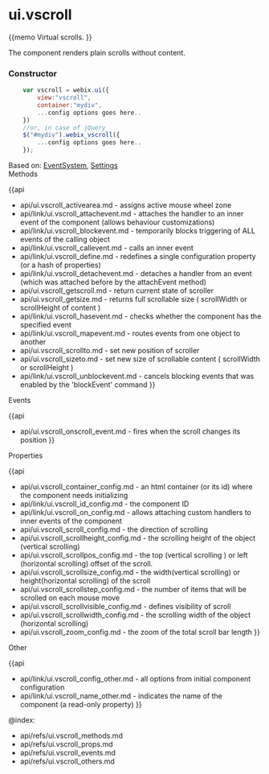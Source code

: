 ui.vscroll 
=============

{{memo Virtual scrolls. }}

The component renders plain scrolls without content. 

### Constructor

~~~js
	var vscroll = webix.ui({
		view:"vscroll", 
		container:"mydiv", 
		...config options goes here..
	})
	//or, in case of jQuery
	$("#mydiv").webix_vscroll({
		...config options goes here..
	});
~~~

<div class='webixdoc_parents'><span>Based on: </span>
<a href="api/refs/eventsystem.md">EventSystem</a>, <a href="api/refs/settings.md">Settings</a></div>


<div class='h2'>Methods</div>

{{api
- api/ui.vscroll_activearea.md - assigns active mouse wheel zone
- api/link/ui.vscroll_attachevent.md - attaches the handler to an inner event of the component (allows behaviour customizations)
- api/link/ui.vscroll_blockevent.md - temporarily blocks triggering of ALL events of the calling object
- api/link/ui.vscroll_callevent.md - calls an inner event
- api/link/ui.vscroll_define.md - redefines a single configuration property (or a hash of properties)
- api/link/ui.vscroll_detachevent.md - detaches a handler from an event (which was attached before by the attachEvent method)
- api/ui.vscroll_getscroll.md - return current state of scroller
- api/ui.vscroll_getsize.md - returns full scrollable size ( scrollWidth or scrollHeight of content )
- api/link/ui.vscroll_hasevent.md - checks whether the component has the specified event
- api/link/ui.vscroll_mapevent.md - routes events from one object to another
- api/ui.vscroll_scrollto.md - set new position of scroller
- api/ui.vscroll_sizeto.md - set new size of scrollable content ( scrollWidth or scrollHeight )
- api/link/ui.vscroll_unblockevent.md - cancels blocking events that was enabled by the 'blockEvent' command
}}


<div class='h2'>Events</div>


{{api
- api/ui.vscroll_onscroll_event.md - fires when the scroll changes its position
}}


<div class='h2'>Properties</div>

{{api
- api/ui.vscroll_container_config.md - an html container (or its id) where the component needs initializing
- api/link/ui.vscroll_id_config.md - the component ID
- api/link/ui.vscroll_on_config.md - allows attaching custom handlers to inner events of the component
- api/ui.vscroll_scroll_config.md - the direction of scrolling
- api/ui.vscroll_scrollheight_config.md - the scrolling height of the object (vertical scrolling)
- api/ui.vscroll_scrollpos_config.md - the top (vertical scrolling ) or left (horizontal scrolling) offset of the scroll.
- api/ui.vscroll_scrollsize_config.md - the width(vertical scrolling) or height(horizontal scrolling) of the scroll
- api/ui.vscroll_scrollstep_config.md - the number of items that will be scrolled on each mouse move
- api/ui.vscroll_scrollvisible_config.md - defines visibility of scroll
- api/ui.vscroll_scrollwidth_config.md - the scrolling width of the object (horizontal scrolling)
- api/ui.vscroll_zoom_config.md - the zoom of the total scroll bar length
}}





<div class='h2'>Other</div>


{{api
- api/link/ui.vscroll_config_other.md - all options from initial component configuration
- api/link/ui.vscroll_name_other.md - indicates the name of the component (a read-only property)
}}


@index:
- api/refs/ui.vscroll_methods.md
- api/refs/ui.vscroll_props.md
- api/refs/ui.vscroll_events.md
- api/refs/ui.vscroll_others.md

